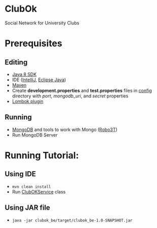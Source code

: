 # ClubOk
Social Network for University Clubs

# Prerequisites
## Editing
- [Java 8 SDK](http://www.oracle.com/technetwork/java/javase/downloads/jdk8-downloads-2133151.html)
- IDE ([IntelliJ](), [Eclipse Java]())
- [Maven](https://maven.apache.org/)
- Create **development.properties** and **test.properties** files in [config](./clubok_be/src/main/java/dc/clubok/config)
directory with _port_, _mongodb_uri_, and _secret_ properties
- [Lombok plugin](https://projectlombok.org/)

## Running
- [MongoDB](https://www.mongodb.com/) and tools to work with Mongo ([Robo3T](https://robomongo.org/))
- Run MongoDB Server


# Running Tutorial:
## Using IDE
- `mvn clean install`
- Run [ClubOKService](./clubok_be/src/main/java/dc/clubok/ClubOKService.java) class

## Using JAR file
- `java -jar clubok_be/target/clubok_be-1.0-SNAPSHOT.jar`